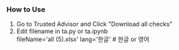 ### How to Use
1. Go to Trusted Advisor and Click "Download all checks"
2. Edit filename in ta.py or ta.ipynb<br>
   fileName='all (5).xlsx'
   lang='한글' # 한글 or 영어

  
